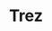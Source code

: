 ---
name: "John Doe"
title: "Trez"
mail: "john.doe@ec-lyon.fr"
image: "/image/home_gallery/gallery01.jpg"
---